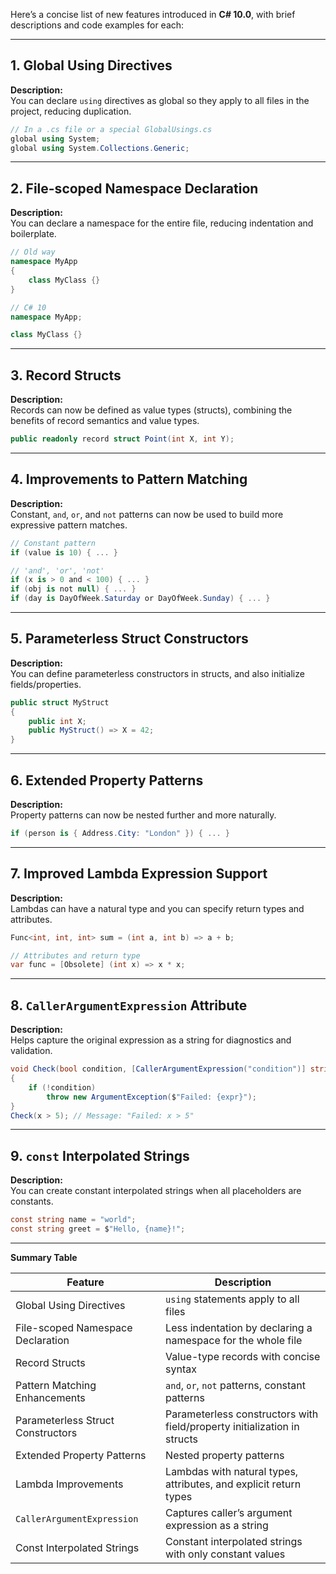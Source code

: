 Here’s a concise list of new features introduced in **C# 10.0**, with brief descriptions and code examples for each:

---

## 1. **Global Using Directives**
**Description:**  
You can declare `using` directives as global so they apply to all files in the project, reducing duplication.

```csharp
// In a .cs file or a special GlobalUsings.cs
global using System;
global using System.Collections.Generic;
```

---

## 2. **File-scoped Namespace Declaration**
**Description:**  
You can declare a namespace for the entire file, reducing indentation and boilerplate.

```csharp
// Old way
namespace MyApp
{
    class MyClass {}
}

// C# 10
namespace MyApp;

class MyClass {}
```

---

## 3. **Record Structs**
**Description:**  
Records can now be defined as value types (structs), combining the benefits of record semantics and value types.

```csharp
public readonly record struct Point(int X, int Y);
```

---

## 4. **Improvements to Pattern Matching**
**Description:**  
Constant, `and`, `or`, and `not` patterns can now be used to build more expressive pattern matches.

```csharp
// Constant pattern
if (value is 10) { ... }

// 'and', 'or', 'not'
if (x is > 0 and < 100) { ... }
if (obj is not null) { ... }
if (day is DayOfWeek.Saturday or DayOfWeek.Sunday) { ... }
```

---

## 5. **Parameterless Struct Constructors**
**Description:**  
You can define parameterless constructors in structs, and also initialize fields/properties.

```csharp
public struct MyStruct
{
    public int X;
    public MyStruct() => X = 42;
}
```

---

## 6. **Extended Property Patterns**
**Description:**  
Property patterns can now be nested further and more naturally.

```csharp
if (person is { Address.City: "London" }) { ... }
```

---

## 7. **Improved Lambda Expression Support**
**Description:**  
Lambdas can have a natural type and you can specify return types and attributes.

```csharp
Func<int, int, int> sum = (int a, int b) => a + b;

// Attributes and return type
var func = [Obsolete] (int x) => x * x;
```

---

## 8. **`CallerArgumentExpression` Attribute**
**Description:**  
Helps capture the original expression as a string for diagnostics and validation.

```csharp
void Check(bool condition, [CallerArgumentExpression("condition")] string? expr = null)
{
    if (!condition)
        throw new ArgumentException($"Failed: {expr}");
}
Check(x > 5); // Message: "Failed: x > 5"
```

---

## 9. **`const` Interpolated Strings**
**Description:**  
You can create constant interpolated strings when all placeholders are constants.

```csharp
const string name = "world";
const string greet = $"Hello, {name}!";
```

---

**Summary Table**

| Feature                          | Description                                                                              |
|-----------------------------------|------------------------------------------------------------------------------------------|
| Global Using Directives           | `using` statements apply to all files                                                    |
| File-scoped Namespace Declaration | Less indentation by declaring a namespace for the whole file                             |
| Record Structs                    | Value-type records with concise syntax                                                   |
| Pattern Matching Enhancements     | `and`, `or`, `not` patterns, constant patterns                                           |
| Parameterless Struct Constructors | Parameterless constructors with field/property initialization in structs                 |
| Extended Property Patterns        | Nested property patterns                                                                 |
| Lambda Improvements               | Lambdas with natural types, attributes, and explicit return types                        |
| `CallerArgumentExpression`        | Captures caller’s argument expression as a string                                        |
| Const Interpolated Strings        | Constant interpolated strings with only constant values                                  |



